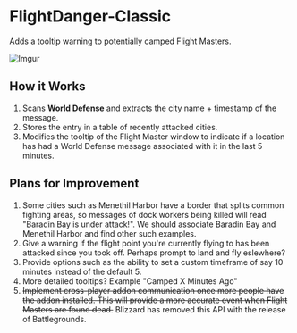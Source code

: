 # FlightDanger-Classic
Adds a tooltip warning to potentially camped Flight Masters.

![Imgur](https://i.imgur.com/7facgPB.png)

## How it Works

1. Scans **World Defense** and extracts the city name + timestamp of the message.
2. Stores the entry in a table of recently attacked cities.
3. Modifies the tooltip of the Flight Master window to indicate if a location has had a World Defense message associated with it in the last 5 minutes.

## Plans for Improvement

1. Some cities such as Menethil Harbor have a border that splits common fighting areas, so messages of dock workers being killed will read "Baradin Bay is under attack!". We should associate Baradin Bay and Menethil Harbor and find other such examples.
2. Give a warning if the flight point you're currently flying to has been attacked since you took off. Perhaps prompt to land and fly eslewhere?
3. Provide options such as the ability to set a custom timeframe of say 10 minutes instead of the default 5.
4. More detailed tooltips? Example "Camped X Minutes Ago"
5. ~~Implement cross-player addon communication once more people have the addon installed. This will provide a more accurate event when Flight Masters are found dead.~~ Blizzard has removed this API with the release of Battlegrounds.


